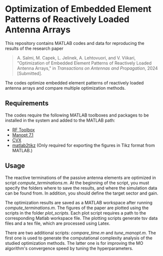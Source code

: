 # Optimization of Embedded Element Patterns of Reactively Loaded Antenna Arrays

This repository contains MATLAB codes and data for reproducing the results of the research paper 

> A. Salmi, M. Capek, L. Jelinek, A. Lehtovuori, and V. Viikari, "Optimization of Embedded Element Patterns of Reactively Loaded Antenna Arrays," in *Transactions on Antennas and Propagation*, 2024 [Submitted].

The codes optimize embedded element patterns of reactively loaded antenna arrays and compare multiple optimization methods.

## Requirements
The codes require the following MATLAB toolboxes and packages to be installed in the system and added to the MATLAB path:
- [RF Toolbox](https://se.mathworks.com/products/rftoolbox.html)
- [Manopt 7.1](https://www.manopt.org/downloads.html)
- [CVX](https://cvxr.com/cvx/download/)
- [matlab2tikz](https://se.mathworks.com/matlabcentral/fileexchange/22022-matlab2tikz-matlab2tikz) (Only required for exporting the figures in Tikz format from MATLAB.)

## Usage
The reactive terminations of the passive antenna elements are optimized in script *compute_terminations.m*. At the beginning of the script, you must specify the folders where to save the results, and where the simulation data can be found from. In addition, you should define the target sector and gain. 

The optimization results are saved as a MATLAB workspace after running *compute_terminations.m*. The figures of the paper are plotted using the scripts in the folder *plot_scripts*. Each plot script requires a path to the corresponding Matlab workspace file. The plotting scripts generate tsv data files and a tex file, which are processed using Latex.

There are two additional scripts: *compare_time.m* and *tune_manopt.m*. The first one is used to generate the computational complexity analysis of the studied optimization methods. The latter one is for improving the MO algorithm's convergence speed by tuning the hyperparameters.
